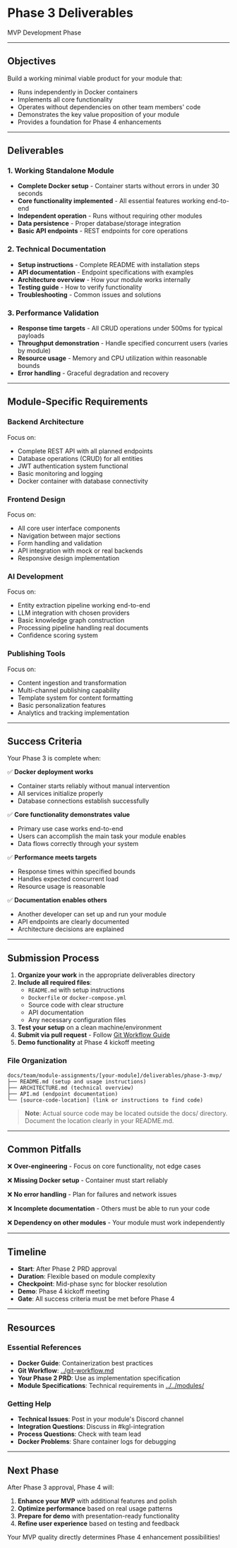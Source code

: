 # Phase 3 Deliverables

MVP Development Phase

---

## Objectives

Build a working minimal viable product for your module that:

- Runs independently in Docker containers
- Implements all core functionality
- Operates without dependencies on other team members' code
- Demonstrates the key value proposition of your module
- Provides a foundation for Phase 4 enhancements

---

## Deliverables

### 1. Working Standalone Module
- **Complete Docker setup** - Container starts without errors in under 30 seconds
- **Core functionality implemented** - All essential features working end-to-end
- **Independent operation** - Runs without requiring other modules
- **Data persistence** - Proper database/storage integration
- **Basic API endpoints** - REST endpoints for core operations

### 2. Technical Documentation
- **Setup instructions** - Complete README with installation steps
- **API documentation** - Endpoint specifications with examples
- **Architecture overview** - How your module works internally
- **Testing guide** - How to verify functionality
- **Troubleshooting** - Common issues and solutions

### 3. Performance Validation
- **Response time targets** - All CRUD operations under 500ms for typical payloads
- **Throughput demonstration** - Handle specified concurrent users (varies by module)
- **Resource usage** - Memory and CPU utilization within reasonable bounds
- **Error handling** - Graceful degradation and recovery

---

## Module-Specific Requirements

### Backend Architecture
Focus on:

- Complete REST API with all planned endpoints
- Database operations (CRUD) for all entities
- JWT authentication system functional
- Basic monitoring and logging
- Docker container with database connectivity

### Frontend Design
Focus on:

- All core user interface components
- Navigation between major sections
- Form handling and validation
- API integration with mock or real backends
- Responsive design implementation

### AI Development
Focus on:

- Entity extraction pipeline working end-to-end
- LLM integration with chosen providers
- Basic knowledge graph construction
- Processing pipeline handling real documents
- Confidence scoring system

### Publishing Tools
Focus on:

- Content ingestion and transformation
- Multi-channel publishing capability
- Template system for content formatting
- Basic personalization features
- Analytics and tracking implementation

---

## Success Criteria

Your Phase 3 is complete when:

✅ **Docker deployment works**

- Container starts reliably without manual intervention
- All services initialize properly
- Database connections establish successfully

✅ **Core functionality demonstrates value**

- Primary use case works end-to-end
- Users can accomplish the main task your module enables
- Data flows correctly through your system

✅ **Performance meets targets**

- Response times within specified bounds
- Handles expected concurrent load
- Resource usage is reasonable

✅ **Documentation enables others**

- Another developer can set up and run your module
- API endpoints are clearly documented
- Architecture decisions are explained

---

## Submission Process

1. **Organize your work** in the appropriate deliverables directory
2. **Include all required files**:
   - `README.md` with setup instructions
   - `Dockerfile` or `docker-compose.yml`
   - Source code with clear structure
   - API documentation
   - Any necessary configuration files
3. **Test your setup** on a clean machine/environment
4. **Submit via pull request** - Follow [Git Workflow Guide](../git-workflow.md)
5. **Demo functionality** at Phase 4 kickoff meeting

### File Organization
```
docs/team/module-assignments/[your-module]/deliverables/phase-3-mvp/
├── README.md (setup and usage instructions)
├── ARCHITECTURE.md (technical overview)
├── API.md (endpoint documentation)
└── [source-code-location] (link or instructions to find code)
```

> **Note**: Actual source code may be located outside the docs/ directory. Document the location clearly in your README.md.

---

## Common Pitfalls

❌ **Over-engineering** - Focus on core functionality, not edge cases

❌ **Missing Docker setup** - Container must start reliably

❌ **No error handling** - Plan for failures and network issues

❌ **Incomplete documentation** - Others must be able to run your code

❌ **Dependency on other modules** - Your module must work independently

---

## Timeline

- **Start**: After Phase 2 PRD approval
- **Duration**: Flexible based on module complexity
- **Checkpoint**: Mid-phase sync for blocker resolution
- **Demo**: Phase 4 kickoff meeting
- **Gate**: All success criteria must be met before Phase 4

---

## Resources

### Essential References
- **Docker Guide**: Containerization best practices
- **Git Workflow**: [../git-workflow.md](../git-workflow.md)
- **Your Phase 2 PRD**: Use as implementation specification
- **Module Specifications**: Technical requirements in [../../modules/](../../modules/)

### Getting Help
- **Technical Issues**: Post in your module's Discord channel
- **Integration Questions**: Discuss in #kgl-integration
- **Process Questions**: Check with team lead
- **Docker Problems**: Share container logs for debugging

---

## Next Phase

After Phase 3 approval, Phase 4 will:

1. **Enhance your MVP** with additional features and polish
2. **Optimize performance** based on real usage patterns
3. **Prepare for demo** with presentation-ready functionality
4. **Refine user experience** based on testing and feedback

Your MVP quality directly determines Phase 4 enhancement possibilities!

